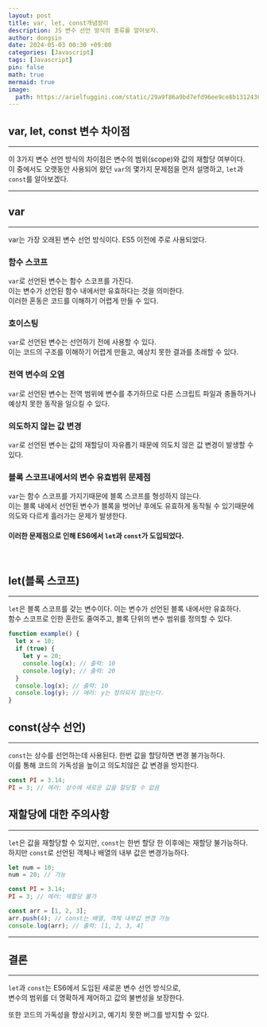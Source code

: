```yaml
---
layout: post
title: var, let, const개념정리
description: JS 변수 선언 방식의 종류를 알아보자.
author: dongsin
date: 2024-05-03 00:30 +09:00
categories: [Javascript]
tags: [Javascript]
pin: false
math: true
mermaid: true
image:
  path: https://arielfuggini.com/static/29a9f86a9bd7efd96ee9ce8b13124303/a41d1/javascript.jpg
---
```


## var, let, const 변수 차이점
***

이 3가지 변수 선언 방식의 차이점은 변수의 범위(scope)와 값의 재할당 여부이다. <br />
이 중에서도 오랫동안 사용되어 왔던 `var`의 몇가지 문제점을 먼저 설명하고, `let`과 `const`를 알아보겠다.

***

## var
***
var는 가장 오래된 변수 선언 방식이다. ES5 이전에 주로 사용되었다.<br />

### 함수 스코프
`var`로 선언된 변수는 함수 스코프를 가진다. <br />
이는 변수가 선언된 함수 내에서만 유효하다는 것을 의미한다. <br />
이러한 혼동은 코드를 이해하기 어렵게 만들 수 있다.<br />

### 호이스팅
`var`로 선언된 변수는 선언하기 전에 사용할 수 있다.<br />
이는 코드의 구조를 이해하기 어렵게 만들고, 예상치 못한 결과를 초래할 수 있다.

### 전역 변수의 오염
`var`로 선언된 변수는 전역 범위에 변수를 추가하므로 다른 스크립트 파일과 충돌하거나<br />
예상치 못한 동작을 일으킬 수 있다.

### 의도하지 않는 값 변경
`var`로 선언된 변수는 값의 재할당이 자유롭기 때문에 의도치 않은 값 변경이 발생할 수 있다.<br />

### 블록 스코프내에서의 변수 유효범위 문제점
`var`는 함수 스코프를 가지기때문에 블록 스코프를 형성하지 않는다. <br />
이는 블록 내에서 선언된 변수가 블록을 벗어난 후에도 유효하게 동작될 수 있기때문에<br />
의도와 다르게 흘러가는 문제가 발생한다.


#### 이러한 문제점으로 인해 ES6에서 `let`과 `const`가 도입되었다.
<br />

## let(블록 스코프)
***
`let`은 블록 스코프를 갖는 변수이다. 이는 변수가 선언된 블록 내에서만 유효하다.<br />
함수 스코프로 인한 혼란도 줄여주고, 블록 단위의 변수 범위를 정의할 수 있다.

```js
function example() {
  let x = 10;
  if (true) {
    let y = 20;
    console.log(x); // 출력: 10
    console.log(y); // 출력: 20
  }
  console.log(x); // 출력: 10
  console.log(y); // 에러: y는 정의되지 않는는다.
}

```

## const(상수 선언)
***
`const`는 상수를 선언하는데 사용된다. 한번 값을 할당하면 변경 불가능하다.<br />
이를 통해 코드의 가독성을 높이고 의도치않은 값 변경을 방지한다. <br />

```js
const PI = 3.14;
PI = 3; // 에러: 상수에 새로운 값을 할당할 수 없음
```

## 재할당에 대한 주의사항
***
`let`은 값을 재할당할 수 있지만, `const`는 한번 할당 한 이후에는 재할당 불가능하다. <br />
하지만 `const`로 선언된 객체나 배열의 내부 값은 변경가능하다. <br />

```js
let num = 10;
num = 20; // 가능

const PI = 3.14;
PI = 3; // 에러: 재할당 불가

const arr = [1, 2, 3];
arr.push(4); // const는 배열, 객체 내부값 변경 가능
console.log(arr); // 출력: [1, 2, 3, 4]

```

***
## 결론
***

`let`과 `const`는 ES6에서 도입된 새로운 변수 선언 방식으로, <br />
변수의 범위를 더 명확하게 제어하고 값의 불변성을 보장한다. <br />

또한 코드의 가독성을 향상시키고, 예기치 못한 버그를 방지할 수 있다.